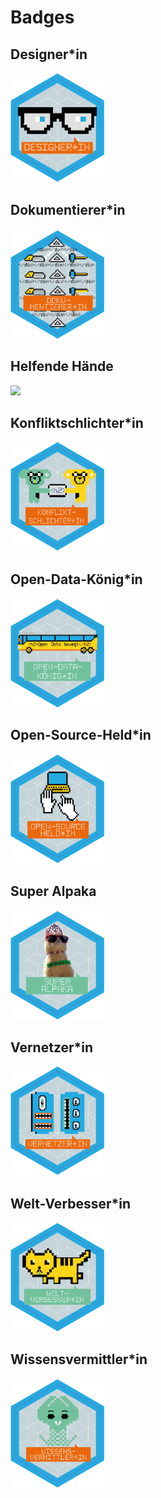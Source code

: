 # Badges
## Designer\*in
<img src="Designerin.png" width="150">

## Dokumentierer\*in
<img src="Dokumentiererin.png" width="150">

## Helfende Hände
<img src="HelfendeHände.png" width="150">

## Konfliktschlichter\*in
<img src="Konflikt.png" width="150">

## Open-Data-König\*in
<img src="OpenData.png" width="150">

## Open-Source-Held\*in
<img src="OpenSource.png" width="150">

## Super Alpaka
<img src="SuperAlpaka.png" width="150">

## Vernetzer\*in
<img src="Vernetzerin.png" width="150">

## Welt-Verbesser\*in
<img src="Weltverbesserin.png" width="150">

## Wissensvermittler\*in
<img src="Wissenvermittlerin.png" width="150">
